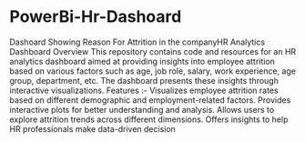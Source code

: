 # PowerBi-Hr-Dashoard
Dashoard Showing Reason For Attrition in the companyHR Analytics Dashboard
Overview
This repository contains code and resources for an HR analytics dashboard aimed at providing insights into employee attrition based on various factors such as age, job role, salary, work experience, age group, department, etc. The dashboard presents these insights through interactive visualizations.
Features :-
    Visualizes employee attrition rates based on different demographic and employment-related factors.
    Provides interactive plots for better understanding and analysis.
    Allows users to explore attrition trends across different dimensions.
    Offers insights to help HR professionals make data-driven decision
